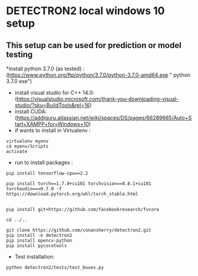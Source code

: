 # DETECTRON2 local windows 10 setup

## This setup can be used for prediction or model testing

*install python 3.7.0 (as tested) : (https://www.python.org/ftp/python/3.7.0/python-3.7.0-amd64.exe " python 3.7.0 exe")
* install visual studio  for C++ 14.0: (https://visualstudio.microsoft.com/thank-you-downloading-visual-studio/?sku=BuildTools&rel=16)
* install CUDA: (https://addiguru.atlassian.net/wiki/spaces/DS/pages/66289665/Auto+Start+XAMPP+for+Windows+10)
* if wants to install in Virtualenv : 
```
virtualenv myenv
cd myenv/Scripts
activate
```
* run to install packages :
```
pip install tensorflow-cpu==2.2

pip install torch==1.7.0+cu101 torchvision==0.8.1+cu101 torchaudio===0.7.0 -f https://download.pytorch.org/whl/torch_stable.html


pip install git+https://github.com/facebookresearch/fvcore

cd ../..

git clone https://github.com/conansherry/detectron2.git
pip install -e detectron2
pip install opencv-python
pip install pycocotools
```
* Test installation:
```
python detectron2/tests/test_boxes.py
```
